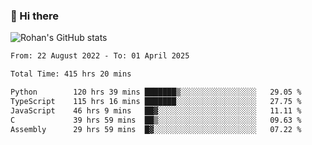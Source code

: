 ### 👋 Hi there 

<!--
**rohznmdev/rohznmdev** is a ✨ _special_ ✨ repository because its `README.md` (this file) appears on your GitHub profile.

Here are some ideas to get you started:

- 🔭 I’m currently working on ...
- 🌱 I’m currently learning Ruby and Ruby on Rails
- 👯 I’m looking to collaborate on ...
- 🤔 I’m looking for help with ...
- 💬 Ask me about ...
- 📫 How to reach me: ...
- 😄 Pronouns: ...
- ⚡ Fun fact: ...
-->
![Rohan's GitHub stats](https://github-readme-stats.vercel.app/api?username=rohznmdev&theme=dark&show_icons=true)

<!--START_SECTION:waka-->

```txt
From: 22 August 2022 - To: 01 April 2025

Total Time: 415 hrs 20 mins

Python        120 hrs 39 mins ███████▒░░░░░░░░░░░░░░░░░   29.05 %
TypeScript    115 hrs 16 mins ███████░░░░░░░░░░░░░░░░░░   27.75 %
JavaScript    46 hrs 9 mins   ██▓░░░░░░░░░░░░░░░░░░░░░░   11.11 %
C             39 hrs 59 mins  ██▒░░░░░░░░░░░░░░░░░░░░░░   09.63 %
Assembly      29 hrs 59 mins  █▓░░░░░░░░░░░░░░░░░░░░░░░   07.22 %
```

<!--END_SECTION:waka-->
